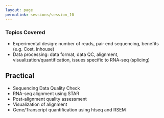 ```yaml
---
layout: page
permalink: sessions/session_10
---
```


### Topics Covered
- Experimental design: number of reads, pair end sequencing, benefits (e.g. Cost, inhouse)
- Data processing: data format, data QC, alignment, visualization/quantification, issues specific to RNA-seq (splicing)

## Practical

- Sequencing Data Quality Check
- RNA-seq alignment using STAR
- Post-alignment quality assessment
- Visualization of alignment
- Gene/Transcript quantification using htseq and RSEM
